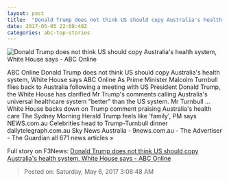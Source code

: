 ```yaml
---
layout: post
title:  "Donald Trump does not think US should copy Australia's health system, White House says - ABC Online"
date: 2017-05-05 22:08:48Z
categories: abc-top-stories
---
```


![Donald Trump does not think US should copy Australia's health system, White House says - ABC Online](http://www.abc.net.au/news/image/8501332-1x1-700x700.jpg)

ABC Online Donald Trump does not think US should copy Australia's health system, White House says ABC Online As Prime Minister Malcolm Turnbull flies back to Australia following a meeting with US President Donald Trump, the White House has clarified Mr Trump's comments calling Australia's universal healthcare system "better" than the US system. Mr Turnbull ... White House backs down on Trump comment praising Australia's health care The Sydney Morning Herald Trump feels like 'family', PM says NEWS.com.au Celebrities head to Trump-Turnbull dinner dailytelegraph.com.au Sky News Australia - 9news.com.au - The Advertiser - The Guardian all 671 news articles »


Full story on F3News: [Donald Trump does not think US should copy Australia's health system, White House says - ABC Online](http://www.f3nws.com/n/ZhWEJF)

> Posted on: Saturday, May 6, 2017 3:08:48 AM

